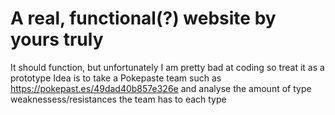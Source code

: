 # A real, functional(?) website by yours truly

It should function, but unfortunately I am pretty bad at coding so treat it as a prototype
Idea is to take a Pokepaste team such as https://pokepast.es/49dad40b857e326e and analyse the amount of type weaknessess/resistances the team has to each type
